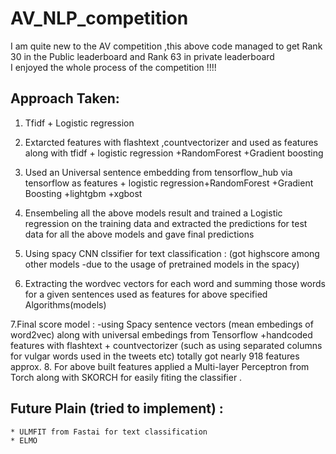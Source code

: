 # AV_NLP_competition

I am quite new to the AV competition ,this above code managed to get Rank 30 in the Public leaderboard and Rank 63 in private leaderboard  
I enjoyed the whole process of the competition !!!! 

## Approach Taken:

1. Tfidf + Logistic regression
2. Extarcted features with flashtext ,countvectorizer and used as features along with tfidf +
    logistic regression +RandomForest +Gradient boosting
3. Used an Universal sentence embedding  from tensorflow_hub via tensorflow as features +
    logistic regression+RandomForest +Gradient Boosting +lightgbm +xgbost
    
4. Ensembeling all the above models result and trained a Logistic regression on the training data
  and extracted the predictions for test data for all the above models and gave final predictions
  
5. Using spacy CNN clssifier for text classification : (got highscore among other models -due to
                                                        the usage of pretrained models in the spacy)
6. Extracting the wordvec vectors for each word and summing those words for a given sentences used as 
    features for above specified Algorithms(models)

7.Final score model : -using Spacy sentence vectors (mean embedings of word2vec) along with universal embedings 
  from Tensorflow +handcoded features with flashtext + countvectorizer (such as using separated columns for 
   vulgar words used in the tweets etc) totally got nearly 918 features approx.
8. For above built features applied a Multi-layer Perceptron from Torch along with SKORCH for easily fiting the 
    classifier .
    
## Future Plain (tried to implement) :
    * ULMFIT from Fastai for text classification 
    * ELMO 
    




